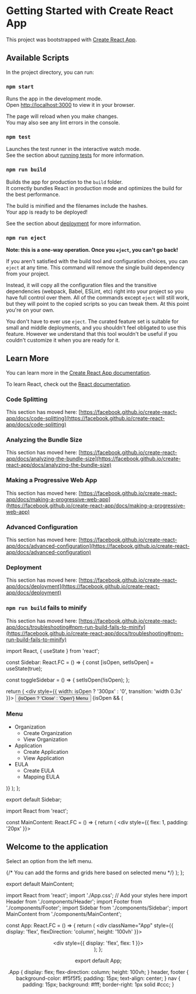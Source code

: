 # Getting Started with Create React App

This project was bootstrapped with [Create React App](https://github.com/facebook/create-react-app).

## Available Scripts

In the project directory, you can run:

### `npm start`

Runs the app in the development mode.\
Open [http://localhost:3000](http://localhost:3000) to view it in your browser.

The page will reload when you make changes.\
You may also see any lint errors in the console.

### `npm test`

Launches the test runner in the interactive watch mode.\
See the section about [running tests](https://facebook.github.io/create-react-app/docs/running-tests) for more information.

### `npm run build`

Builds the app for production to the `build` folder.\
It correctly bundles React in production mode and optimizes the build for the best performance.

The build is minified and the filenames include the hashes.\
Your app is ready to be deployed!

See the section about [deployment](https://facebook.github.io/create-react-app/docs/deployment) for more information.

### `npm run eject`

**Note: this is a one-way operation. Once you `eject`, you can't go back!**

If you aren't satisfied with the build tool and configuration choices, you can `eject` at any time. This command will remove the single build dependency from your project.

Instead, it will copy all the configuration files and the transitive dependencies (webpack, Babel, ESLint, etc) right into your project so you have full control over them. All of the commands except `eject` will still work, but they will point to the copied scripts so you can tweak them. At this point you're on your own.

You don't have to ever use `eject`. The curated feature set is suitable for small and middle deployments, and you shouldn't feel obligated to use this feature. However we understand that this tool wouldn't be useful if you couldn't customize it when you are ready for it.

## Learn More

You can learn more in the [Create React App documentation](https://facebook.github.io/create-react-app/docs/getting-started).

To learn React, check out the [React documentation](https://reactjs.org/).

### Code Splitting

This section has moved here: [https://facebook.github.io/create-react-app/docs/code-splitting](https://facebook.github.io/create-react-app/docs/code-splitting)

### Analyzing the Bundle Size

This section has moved here: [https://facebook.github.io/create-react-app/docs/analyzing-the-bundle-size](https://facebook.github.io/create-react-app/docs/analyzing-the-bundle-size)

### Making a Progressive Web App

This section has moved here: [https://facebook.github.io/create-react-app/docs/making-a-progressive-web-app](https://facebook.github.io/create-react-app/docs/making-a-progressive-web-app)

### Advanced Configuration

This section has moved here: [https://facebook.github.io/create-react-app/docs/advanced-configuration](https://facebook.github.io/create-react-app/docs/advanced-configuration)

### Deployment

This section has moved here: [https://facebook.github.io/create-react-app/docs/deployment](https://facebook.github.io/create-react-app/docs/deployment)

### `npm run build` fails to minify

This section has moved here: [https://facebook.github.io/create-react-app/docs/troubleshooting#npm-run-build-fails-to-minify](https://facebook.github.io/create-react-app/docs/troubleshooting#npm-run-build-fails-to-minify)

import React, { useState } from 'react';

const Sidebar: React.FC = () => {
  const [isOpen, setIsOpen] = useState(true);

  const toggleSidebar = () => {
    setIsOpen(!isOpen);
  };

  return (
    <div style={{ width: isOpen ? '300px' : '0', transition: 'width 0.3s' }}>
      <button onClick={toggleSidebar}>{isOpen ? 'Close' : 'Open'} Menu</button>
      {isOpen && (
        <nav>
          <h3>Menu</h3>
          <ul>
            <li>
              Organization
              <ul>
                <li>Create Organization</li>
                <li>View Organization</li>
              </ul>
            </li>
            <li>
              Application
              <ul>
                <li>Create Application</li>
                <li>View Application</li>
              </ul>
            </li>
            <li>
              EULA
              <ul>
                <li>Create EULA</li>
                <li>Mapping EULA</li>
              </ul>
            </li>
          </ul>
        </nav>
      )}
    </div>
  );
};

export default Sidebar;

import React from 'react';

const MainContent: React.FC = () => {
  return (
    <div style={{ flex: 1, padding: '20px' }}>
      <h2>Welcome to the application</h2>
      <p>Select an option from the left menu.</p>
      {/* You can add the forms and grids here based on selected menu */}
    </div>
  );
};

export default MainContent;

import React from 'react';
import './App.css'; // Add your styles here
import Header from './components/Header';
import Footer from './components/Footer';
import Sidebar from './components/Sidebar';
import MainContent from './components/MainContent';

const App: React.FC = () => {
  return (
    <div className="App" style={{ display: 'flex', flexDirection: 'column', height: '100vh' }}>
      <Header />
      <div style={{ display: 'flex', flex: 1 }}>
        <Sidebar />
        <MainContent />
      </div>
      <Footer />
    </div>
  );
};

export default App;

.App {
  display: flex;
  flex-direction: column;
  height: 100vh;
}
header,
footer {
  background-color: #f5f5f5;
  padding: 15px;
  text-align: center;
}
nav {
  padding: 15px;
  background: #fff;
  border-right: 1px solid #ccc;
}

